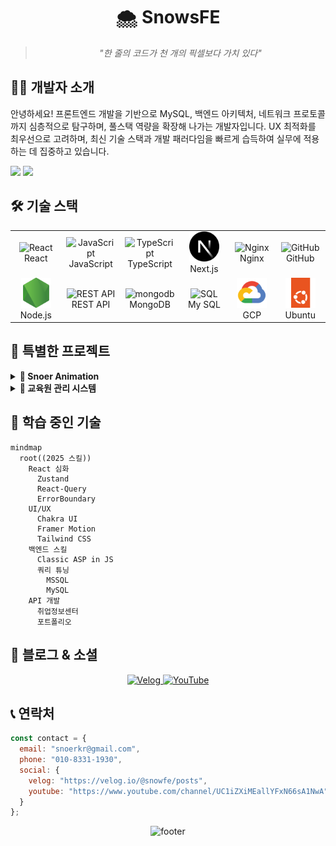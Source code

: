 <div align="center">
  
# 🌨️ SnowsFE

> *"한 줄의 코드가 천 개의 픽셀보다 가치 있다"*

</div>

## 👨‍💻 개발자 소개

안녕하세요! 프론트엔드 개발을 기반으로 MySQL, 백엔드 아키텍처, 네트워크 프로토콜까지 심층적으로 탐구하며, 풀스택 역량을 확장해 나가는 개발자입니다.
UX 최적화를 최우선으로 고려하며, 최신 기술 스택과 개발 패러다임을 빠르게 습득하여 실무에 적용하는 데 집중하고 있습니다.

<div align="center word-break:keep-all;">
  <img src="https://github-readme-stats.vercel.app/api?username=SnowsFE&&theme=nord&show_icons=true" width="47%" />
  <img src="https://github-readme-stats.vercel.app/api/top-langs/?username=SnowsFE&theme=nord&layout=compact" width="38%" />
</div>

## 🛠️ 기술 스택

<table>
  <tr>
    <td align="center" width="96">
      <img src="https://techstack-generator.vercel.app/react-icon.svg" width="48" height="48" alt="React" />
      <br>React
    </td>
    <td align="center" width="96">
      <img src="https://techstack-generator.vercel.app/js-icon.svg" width="48" height="48" alt="JavaScript" />
      <br>JavaScript
    </td>
    <td align="center" width="96">
      <img src="https://techstack-generator.vercel.app/ts-icon.svg" width="48" height="48" alt="TypeScript" />
      <br>TypeScript
    </td>
    <td align="center" width="96">
      <img src="https://raw.githubusercontent.com/devicons/devicon/master/icons/nextjs/nextjs-original.svg" width="48" height="48" alt="Next.js" />
      <br>Next.js
    </td>
    <td align="center" width="96">
      <img src="https://techstack-generator.vercel.app/nginx-icon.svg" width="48" height="48" alt="Nginx" />
      <br>Nginx
    </td>
    <td align="center" width="96">
      <img src="https://techstack-generator.vercel.app/github-icon.svg" width="48" height="48" alt="GitHub" />
      <br>GitHub
    </td>
  </tr>
  <tr>
    <td align="center" width="96">
      <img src="https://raw.githubusercontent.com/devicons/devicon/master/icons/nodejs/nodejs-original.svg" width="48" height="48" alt="Node.js" />
      <br>Node.js
    </td>
    <td align="center" width="96">
      <img src="https://techstack-generator.vercel.app/restapi-icon.svg" width="48" height="48" alt="REST API" />
      <br>REST API
    </td>
    <td align="center" width="96">
        <img src="https://cdn.jsdelivr.net/gh/devicons/devicon/icons/mongodb/mongodb-original.svg" height="48" alt="mongodb" />
      <br>MongoDB
    </td>
    <td align="center" width="96">
      <img src="https://techstack-generator.vercel.app/mysql-icon.svg" width="48" height="48" alt="SQL" />
      <br>My SQL
    </td>
    <td align="center" width="96">
      <img src="https://raw.githubusercontent.com/devicons/devicon/master/icons/googlecloud/googlecloud-original.svg" width="48" height="48" alt="Google Cloud" />
      <br>GCP
    </td>
    <td align="center" width="96">
      <img src="https://raw.githubusercontent.com/devicons/devicon/master/icons/ubuntu/ubuntu-plain.svg" width="48" height="48" alt="Ubuntu" />
      <br>Ubuntu
    </td>
  </tr>
</table>

## 🚀 특별한 프로젝트

<details>
<summary><b>🎨 Snoer Animation</b></summary>
<div>
<h4><a href="https://snowsfe.github.io/by-Snoer/" target="_blank">프로젝트 링크</a></h4>
<p>직접 만든 애니메이션 라이브러리로, 웹 개발자들에게 쉽고 효과적인 애니메이션 솔루션을 제공합니다.</p>
<p>기술: CSS, JavaScript</p>
</div>
</details>

<details>
<summary><b>🏫 교육원 관리 시스템</b></summary>
<div>
<p>교육원 웹사이트 리뉴얼 및 관리자 페이지 개선 프로젝트</p>
<p>기술: React, Node.js, MS SQL Server</p>
</div>
</details>

## 🧠 학습 중인 기술

```mermaid
mindmap
  root((2025 스킬))
    React 심화
      Zustand
      React-Query
      ErrorBoundary
    UI/UX
      Chakra UI
      Framer Motion
      Tailwind CSS
    백엔드 스킬
      Classic ASP in JS
      쿼리 튜닝
        MSSQL
        MySQL
    API 개발
      취업정보센터
      포트폴리오
```

## 📝 블로그 & 소셜

<p align="center">
  <a href="https://velog.io/@snowfe/posts">
    <img src="https://velog-readme-stats.vercel.app/api/badge?name=snowfe" alt="Velog" height="35" />
  </a>
  <a href="https://www.youtube.com/channel/UC1iZXiMEallYFxN66sA1NwA">
    <img src="https://img.shields.io/youtube/channel/subscribers/UC1iZXiMEallYFxN66sA1NwA?style=social" alt="YouTube" height="25" />
  </a>
</p>

## 📞 연락처

```javascript
const contact = {
  email: "snoerkr@gmail.com",
  phone: "010-8331-1930",
  social: {
    velog: "https://velog.io/@snowfe/posts",
    youtube: "https://www.youtube.com/channel/UC1iZXiMEallYFxN66sA1NwA"
  }
};
```

<div align="center">
  
![footer](https://capsule-render.vercel.app/api?type=waving&color=gradient&height=120&animation=fadeIn&section=footer&text=🚗🚘🚛&fontAlign=70)

</div>
